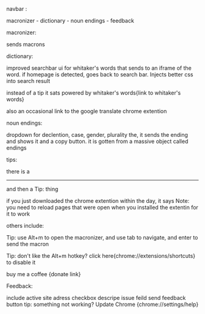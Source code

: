 navbar :

macronizer - dictionary - noun endings - feedback

macronizer:

sends macrons

dictionary:

improved searchbar ui for whitaker's words that sends to an iframe of the word. if homepage is detected, goes back to search bar. Injects better css into search result

instead of a tip it sats powered by whitaker's words{link to whitaker's words}

also an occasional link to the google translate chrome extention

noun endings:

dropdown for declention, case, gender, plurality the, it sends the ending and shows it and a copy button. it is gotten from a massive object called endings

tips:

there is a <hr> and then a Tip: thing

if you just downloaded the chrome extention within the day, it says Note: you need to reload pages that were open when you installed the extentin for it to work

others include:

Tip: use Alt+m to open the macronizer, and use tab to navigate, and enter to send the macron

Tip: don't like the Alt+m hotkey? click here{chrome://extensions/shortcuts} to disable it

buy me a coffee {donate link}

Feedback:

include active site adress checkbox
descripe issue feild
send feedback button
tip: something not working? Update Chrome {chrome://settings/help}